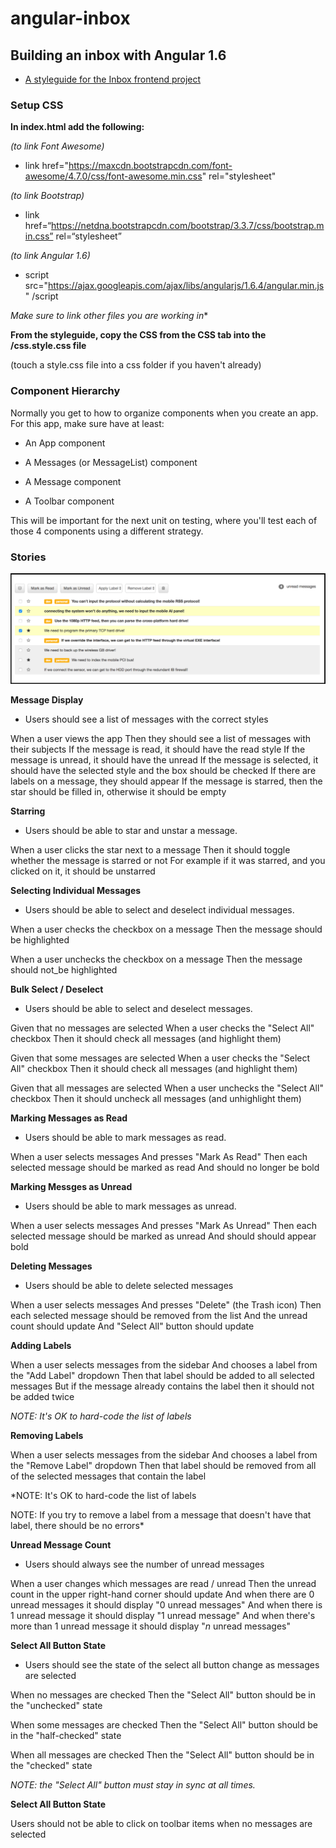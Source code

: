 # angular-inbox
## Building an inbox with Angular 1.6

* [A styleguide for the Inbox frontend project](https://github.com/gSchool/inbox-styleguide)

### Setup CSS

**In index.html add the following:**

*(to link Font Awesome)*

* link href="https://maxcdn.bootstrapcdn.com/font-awesome/4.7.0/css/font-awesome.min.css" rel="stylesheet"

*(to link Bootstrap)*

* link href=“https://netdna.bootstrapcdn.com/bootstrap/3.3.7/css/bootstrap.min.css” rel=“stylesheet”

*(to link Angular 1.6)*

* script src="https://ajax.googleapis.com/ajax/libs/angularjs/1.6.4/angular.min.js" /script

*Make sure to link other files you are working in**

**From the styleguide, copy the CSS from the CSS tab into the /css.style.css file**

(touch a style.css file into a css folder if you haven't already)

### Component Hierarchy

Normally you get to how to organize components when you create an app. For this app, make sure have at least:

* An App component

* A Messages (or MessageList) component

* A Message component

* A Toolbar component

This will be important for the next unit on testing, where you'll test each of those 4 components using a different strategy.

### Stories

![Inbox](Images/Inbox.png)

**Message Display**

* Users should see a list of messages with the correct styles

When a user views the app
Then they should see a list of messages with their subjects
If the message is read, it should have the read style
If the message is unread, it should have the unread
If the message is selected, it should have the selected style and the box should be checked
If there are labels on a message, they should appear
If the message is starred, then the star should be filled in, otherwise it should be empty

**Starring**

* Users should be able to star and unstar a message.

When a user clicks the star next to a message
Then it should toggle whether the message is starred or not
For example if it was starred, and you clicked on it, it should be unstarred

**Selecting Individual Messages**

* Users should be able to select and deselect individual messages.

When a user checks the checkbox on a message
Then the message should be highlighted

When a user unchecks the checkbox on a message
Then the message should not_be highlighted

**Bulk Select / Deselect**

* Users should be able to select and deselect messages.

Given that no messages are selected
When a user checks the "Select All" checkbox
Then it should check all messages (and highlight them)

Given that some messages are selected
When a user checks the "Select All" checkbox
Then it should check all messages (and highlight them)

Given that all messages are selected
When a user unchecks the "Select All" checkbox
Then it should uncheck all messages (and unhighlight them)

**Marking Messages as Read**

* Users should be able to mark messages as read.

When a user selects messages
And presses "Mark As Read"
Then each selected message should be marked as read
And should no longer be bold

**Marking Messges as Unread**

* Users should be able to mark messages as unread.

When a user selects messages
And presses "Mark As Unread"
Then each selected message should be marked as unread
And should should appear bold

**Deleting Messages**

* Users should be able to delete selected messages

When a user selects messages
And presses "Delete" (the Trash icon)
Then each selected message should be removed from the list
And the unread count should update
And "Select All" button should update

**Adding Labels**

When a user selects messages from the sidebar
And chooses a label from the "Add Label" dropdown
Then that label should be added to all selected messages
But if the message already contains the label then it should not be added twice

*NOTE: It's OK to hard-code the list of labels*

**Removing Labels**

When a user selects messages from the sidebar
And chooses a label from the "Remove Label" dropdown
Then that label should be removed from all of the selected messages that contain the label

*NOTE: It's OK to hard-code the list of labels

NOTE: If you try to remove a label from a message that doesn't have that label, there should be no errors*

**Unread Message Count**

* Users should always see the number of unread messages

When a user changes which messages are read / unread
Then the unread count in the upper right-hand corner should update
And when there are 0 unread messages it should display "0 unread messages"
And when there is 1 unread message it should display "1 unread message"
And when there's more than 1 unread message it should display "_n_ unread messages"

**Select All Button State**

* Users should see the state of the select all button change as messages are selected

When no messages are checked
Then the "Select All" button should be in the "unchecked" state

When some messages are checked
Then the "Select All" button should be in the "half-checked" state

When all messages are checked
Then the "Select All" button should be in the "checked" state

*NOTE: the "Select All" button must stay in sync at all times.*

**Select All Button State**

Users should not be able to click on toolbar items when no messages are selected

